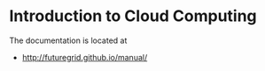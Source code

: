   
Introduction to Cloud Computing
=================================

The documentation is located at

* http://futuregrid.github.io/manual/
